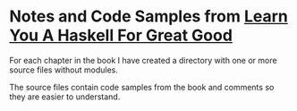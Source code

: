 # Notes and Code Samples from [Learn You A Haskell For Great Good](http://learnyouahaskell.com)

For each chapter in the book I have created a directory with one or more source files without modules.

The source files contain code samples from the book and comments so they are easier to understand.
